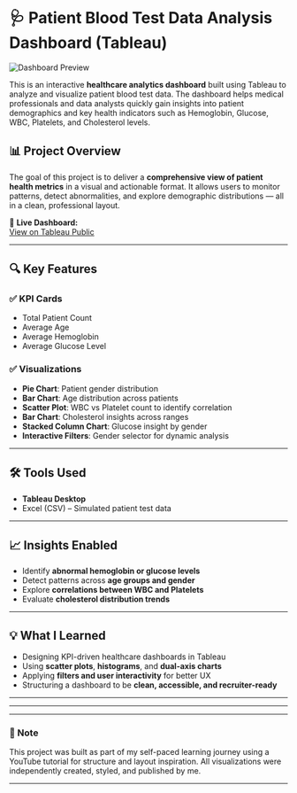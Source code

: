 # 🩺 Patient Blood Test Data Analysis Dashboard (Tableau)

![Dashboard Preview](https://img.freepik.com/premium-photo/cardiologist-uses-virtual-dashboard-diagnosis-patient-heart-functions-blood-vessels-testing_517630-740.jpg)

This is an interactive **healthcare analytics dashboard** built using Tableau to analyze and visualize patient blood test data. The dashboard helps medical professionals and data analysts quickly gain insights into patient demographics and key health indicators such as Hemoglobin, Glucose, WBC, Platelets, and Cholesterol levels.

## 📊 Project Overview

The goal of this project is to deliver a **comprehensive view of patient health metrics** in a visual and actionable format. It allows users to monitor patterns, detect abnormalities, and explore demographic distributions — all in a clean, professional layout.

🔗 **Live Dashboard:**  
[View on Tableau Public](https://public.tableau.com/app/profile/zainab.khatoon1380/viz/patientBloodReport/Dashboard1)

---

## 🔍 Key Features

### ✅ KPI Cards
- Total Patient Count
- Average Age
- Average Hemoglobin
- Average Glucose Level

### ✅ Visualizations
- **Pie Chart**: Patient gender distribution
- **Bar Chart**: Age distribution across patients
- **Scatter Plot**: WBC vs Platelet count to identify correlation
- **Bar Chart**: Cholesterol insights across ranges
- **Stacked Column Chart**: Glucose insight by gender
- **Interactive Filters**: Gender selector for dynamic analysis

---

## 🛠️ Tools Used
- **Tableau Desktop**
- Excel (CSV) – Simulated patient test data

---

## 📈 Insights Enabled
- Identify **abnormal hemoglobin or glucose levels**
- Detect patterns across **age groups and gender**
- Explore **correlations between WBC and Platelets**
- Evaluate **cholesterol distribution trends**
  
---

## 💡 What I Learned
- Designing KPI-driven healthcare dashboards in Tableau  
- Using **scatter plots**, **histograms**, and **dual-axis charts**  
- Applying **filters and user interactivity** for better UX  
- Structuring a dashboard to be **clean, accessible, and recruiter-ready**

---

---

---

### 📌 Note
This project was built as part of my self-paced learning journey using a YouTube tutorial for structure and layout inspiration. All visualizations were independently created, styled, and published by me.

---

